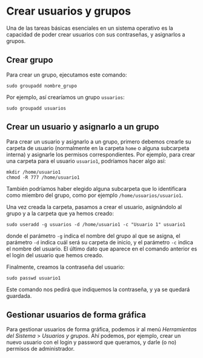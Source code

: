 # Crear usuarios y grupos

Una de las tareas básicas esenciales en un sistema operativo es la capacidad de poder crear usuarios con sus contraseñas, y asignarlos a grupos.

## Crear grupo

Para crear un grupo, ejecutamos este comando:

```
sudo groupadd nombre_grupo
```

Por ejemplo, así crearíamos un grupo `usuarios`:

```
sudo groupadd usuarios
```

## Crear un usuario y asignarlo a un grupo

Para crear un usuario y asignarlo a un grupo, primero debemos crearle su carpeta de usuario (normalmente en la carpeta `home` o alguna subcarpeta interna) y asignarle los permisos correspondientes. Por ejemplo, para crear una carpeta para el usuario `usuario1`, podríamos hacer algo así:

```
mkdir /home/usuario1
chmod -R 777 /home/usuario1
```

También podríamos haber elegido alguna subcarpeta que lo identificara como miembro del grupo, como por ejemplo `/home/usuarios/usuario1`.

Una vez creada la carpeta, pasamos a crear el usuario, asignándolo al grupo y a la carpeta que ya hemos creado:

```
sudo useradd -g usuarios -d /home/usuario1 -c "Usuario 1" usuario1
```

donde el parámetro `-g` indica el nombre del grupo al que se asigna, el parámetro `-d` indica cuál será su carpeta de inicio, y el parámetro `-c` indica el nombre del usuario. El último dato que aparece en el comando anterior es el login del usuario que hemos creado.

Finalmente, creamos la contraseña del usuario:

```
sudo passwd usuario1
```

Este comando nos pedirá que indiquemos la contraseña, y ya se quedará guardada.

## Gestionar usuarios de forma gráfica

Para gestionar usuarios de forma gráfica, podemos ir al menú *Herramientas del Sistema* > *Usuarios y grupos*. Ahí podemos, por ejemplo, crear un nuevo usuario con el login y password que queramos, y darle (o no) permisos de administrador.